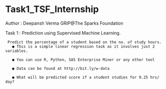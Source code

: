 # Task1_TSF_Internship

Author : Deepansh Verma GRIP@The Sparks Foundation

Task 1 : Prediction using Supervised Machine Learning.

     Predict the percentage of a student based on the no. of study hours.
       ● This is a simple linear regression task as it involves just 2 variables.

       ● You can use R, Python, SAS Enterprise Miner or any other tool

       ● Data can be found at http://bit.ly/w-data

       ● What will be predicted score if a student studies for 9.25 hrs/ day?
